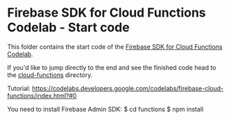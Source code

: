 # Firebase SDK for Cloud Functions Codelab - Start code

This folder contains the start code of the [Firebase SDK for Cloud Functions Codelab](https://codelabs.developers.google.com/codelabs/firebase-cloud-functions/).

If you'd like to jump directly to the end and see the finished code head to the [cloud-functions](../cloud-functions) directory.

Tutorial:
https://codelabs.developers.google.com/codelabs/firebase-cloud-functions/index.html?#0

You need to install Firebase Admin SDK:
$ cd functions
$ npm install

